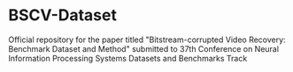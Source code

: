 # BSCV-Dataset
Official repository for the paper titled "Bitstream-corrupted Video Recovery: Benchmark Dataset and Method" submitted to 37th Conference on Neural Information Processing Systems Datasets and Benchmarks Track
